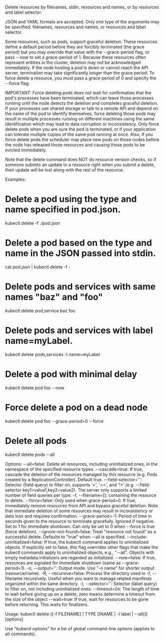 Delete resources by filenames, stdin, resources and names, or by resources and label selector. 

JSON and YAML formats are accepted. Only one type of the arguments may be specified: filenames, resources and names, or resources and label selector. 

Some resources, such as pods, support graceful deletion. These resources define a default period before they are forcibly terminated (the grace period) but you may override that value with the --grace-period flag, or pass --now to set a grace-period of 1. Because these resources often represent entities in the cluster, deletion may not be acknowledged immediately. If the node hosting a pod is down or cannot reach the API server, termination may take significantly longer than the grace period. To force delete a resource, you must pass a grace period of 0 and specify the --force flag. 

IMPORTANT: Force deleting pods does not wait for confirmation that the pod's processes have been terminated, which can leave those processes running until the node detects the deletion and completes graceful deletion. If your processes use shared storage or talk to a remote API and depend on the name of the pod to identify themselves, force deleting those pods may result in multiple processes running on different machines using the same identification which may lead to data corruption or inconsistency. Only force delete pods when you are sure the pod is terminated, or if your application can tolerate multiple copies of the same pod running at once. Also, if you force delete pods the scheduler may place new pods on those nodes before the node has released those resources and causing those pods to be evicted immediately. 

Note that the delete command does NOT do resource version checks, so if someone submits an update to a resource right when you submit a delete, their update will be lost along with the rest of the resource.

Examples:
  # Delete a pod using the type and name specified in pod.json.
  kubectl delete -f ./pod.json
  
  # Delete a pod based on the type and name in the JSON passed into stdin.
  cat pod.json | kubectl delete -f -
  
  # Delete pods and services with same names "baz" and "foo"
  kubectl delete pod,service baz foo
  
  # Delete pods and services with label name=myLabel.
  kubectl delete pods,services -l name=myLabel
  
  # Delete a pod with minimal delay
  kubectl delete pod foo --now
  
  # Force delete a pod on a dead node
  kubectl delete pod foo --grace-period=0 --force
  
  # Delete all pods
  kubectl delete pods --all

Options:
      --all=false: Delete all resources, including uninitialized ones, in the namespace of the specified resource types.
      --cascade=true: If true, cascade the deletion of the resources managed by this resource (e.g. Pods created by a ReplicationController).  Default true.
      --field-selector='': Selector (field query) to filter on, supports '=', '==', and '!='.(e.g. --field-selector key1=value1,key2=value2). The server only supports a limited number of field queries per type.
  -f, --filename=[]: containing the resource to delete.
      --force=false: Only used when grace-period=0. If true, immediately remove resources from API and bypass graceful deletion. Note that immediate deletion of some resources may result in inconsistency or data loss and requires confirmation.
      --grace-period=-1: Period of time in seconds given to the resource to terminate gracefully. Ignored if negative. Set to 1 for immediate shutdown. Can only be set to 0 when --force is true (force deletion).
      --ignore-not-found=false: Treat "resource not found" as a successful delete. Defaults to "true" when --all is specified.
      --include-uninitialized=false: If true, the kubectl command applies to uninitialized objects. If explicitly set to false, this flag overrides other flags that make the kubectl commands apply to uninitialized objects, e.g., "--all". Objects with empty metadata.initializers are regarded as initialized.
      --now=false: If true, resources are signaled for immediate shutdown (same as --grace-period=1).
  -o, --output='': Output mode. Use "-o name" for shorter output (resource/name).
  -R, --recursive=false: Process the directory used in -f, --filename recursively. Useful when you want to manage related manifests organized within the same directory.
  -l, --selector='': Selector (label query) to filter on, not including uninitialized ones.
      --timeout=0s: The length of time to wait before giving up on a delete, zero means determine a timeout from the size of the object
      --wait=true: If true, wait for resources to be gone before returning. This waits for finalizers.

Usage:
  kubectl delete ([-f FILENAME] | TYPE [(NAME | -l label | --all)]) [options]

Use "kubectl options" for a list of global command-line options (applies to all commands).
